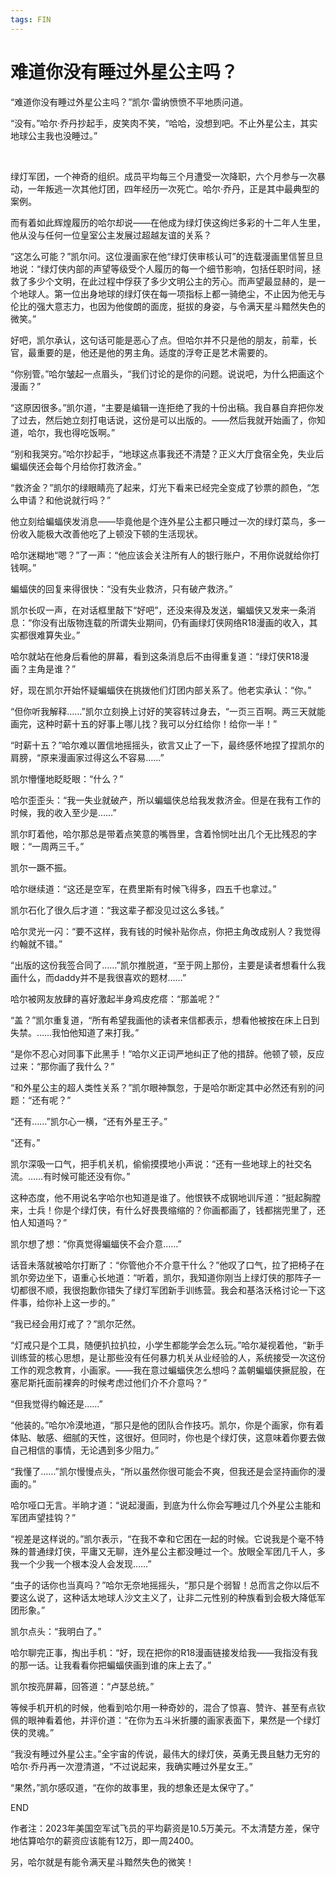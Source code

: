 ```yaml
---
tags: FIN
---
```


# 难道你没有睡过外星公主吗？

“难道你没有睡过外星公主吗？”凯尔·雷纳愤愤不平地质问道。

“没有。”哈尔·乔丹抄起手，皮笑肉不笑，“哈哈，没想到吧。不止外星公主，其实地球公主我也没睡过。”

<br>

绿灯军团，一个神奇的组织。成员平均每三个月遭受一次降职，六个月参与一次暴动，一年叛逃一次其他灯团，四年经历一次死亡。哈尔·乔丹，正是其中最典型的案例。

而有着如此辉煌履历的哈尔却说——在他成为绿灯侠这绚烂多彩的十二年人生里，他从没与任何一位皇室公主发展过超越友谊的关系？

“这怎么可能？”凯尔问。这位漫画家在他“绿灯侠审核认可”的连载漫画里信誓旦旦地说：“绿灯侠内部的声望等级受个人履历的每一个细节影响，包括任职时间，拯救了多少个文明，在此过程中俘获了多少文明公主的芳心。而声望最显赫的，是一个地球人。第一位出身地球的绿灯侠在每一项指标上都一骑绝尘，不止因为他无与伦比的强大意志力，也因为他俊朗的面庞，挺拔的身姿，与令满天星斗黯然失色的微笑。”

好吧，凯尔承认，这句话可能是恶心了点。但哈尔并不只是他的朋友，前辈，长官，最重要的是，他还是他的男主角。适度的浮夸正是艺术需要的。

“你别管。”哈尔皱起一点眉头，“我们讨论的是你的问题。说说吧，为什么把画这个漫画？”

“这原因很多。”凯尔道，“主要是编辑一连拒绝了我的十份出稿。我自暴自弃把你发了过去，然后她立刻打电话说，这份是可以出版的。——然后我就开始画了，你知道，哈尔，我也得吃饭啊。”

“别和我哭穷。”哈尔抄起手，“地球这点事我还不清楚？正义大厅食宿全免，失业后蝙蝠侠还会每个月给你打救济金。”

“救济金？”凯尔的绿眼睛亮了起来，灯光下看来已经完全变成了钞票的颜色，“怎么申请？和他说就行吗？”

他立刻给蝙蝠侠发消息——毕竟他是个连外星公主都只睡过一次的绿灯菜鸟，多一份收入能极大改善他吃了上顿没下顿的生活现状。

哈尔迷糊地“嗯？”了一声：“他应该会关注所有人的银行账户，不用你说就给你打钱啊。”

蝙蝠侠的回复来得很快：“没有失业救济，只有破产救济。”

凯尔长叹一声，在对话框里敲下“好吧”，还没来得及发送，蝙蝠侠又发来一条消息：“你没有出版物连载的所谓失业期间，仍有画绿灯侠网络R18漫画的收入，其实都很难算失业。”

哈尔就站在他身后看他的屏幕，看到这条消息后不由得重复道：“绿灯侠R18漫画？主角是谁？”

好，现在凯尔开始怀疑蝙蝠侠在挑拨他们灯团内部关系了。他老实承认：“你。”

“但你听我解释……”凯尔立刻换上讨好的笑容转过身去，“一页三百啊。两三天就能画完，这种时薪十五的好事上哪儿找？我可以分红给你！给你一半！”

“时薪十五？”哈尔难以置信地摇摇头，欲言又止了一下，最终感怀地捏了捏凯尔的肩膀，“原来漫画家过得这么不容易……”

凯尔懵懂地眨眨眼：“什么？”

哈尔歪歪头：“我一失业就破产，所以蝙蝠侠总给我发救济金。但是在我有工作的时候，我的收入至少是……”

凯尔盯着他，哈尔那总是带着点笑意的嘴唇里，含着怜悯吐出几个无比残忍的字眼：“一周两三千。”

凯尔一蹶不振。

哈尔继续道：“这还是空军，在费里斯有时候飞得多，四五千也拿过。”

凯尔石化了很久后才道：“我这辈子都没见过这么多钱。”

哈尔灵光一闪：“要不这样，我有钱的时候补贴你点，你把主角改成别人？我觉得约翰就不错。”

“出版的这份我签合同了……”凯尔推脱道，“至于网上那份，主要是读者想看什么我画什么，而daddy并不是我很喜欢的题材……”

哈尔被网友放肆的喜好激起半身鸡皮疙瘩：“那盖呢？”

“盖？”凯尔重复道，“所有希望我画他的读者来信都表示，想看他被按在床上日到失禁。……我怕他知道了来打我。”

“是你不忍心对同事下此黑手！”哈尔义正词严地纠正了他的措辞。他顿了顿，反应过来：“那你画了我什么？”

“和外星公主的超人类性关系？”凯尔眼神飘忽，于是哈尔断定其中必然还有别的问题：“还有呢？”

“还有……”凯尔心一横，“还有外星王子。”

“还有。”

凯尔深吸一口气，把手机关机，偷偷摸摸地小声说：“还有一些地球上的社交名流。……有时候可能还没有你。”

这种态度，他不用说名字哈尔也知道是谁了。他恨铁不成钢地训斥道：“挺起胸膛来，士兵！你是个绿灯侠，有什么好畏畏缩缩的？你画都画了，钱都揣兜里了，还怕人知道吗？”

凯尔想了想：“你真觉得蝙蝠侠不会介意……”

话音未落就被哈尔打断了：“你管他介不介意干什么？”他叹了口气，拉了把椅子在凯尔旁边坐下，语重心长地道：“听着，凯尔，我知道你刚当上绿灯侠的那阵子一切都很不顺，我很抱歉你错失了绿灯军团新手训练营。我会和基洛沃格讨论一下这件事，给你补上这一步的。”

“我已经会用灯戒了？”凯尔茫然。

“灯戒只是个工具，随便扒拉扒拉，小学生都能学会怎么玩。”哈尔凝视着他，“新手训练营的核心思想，是让那些没有任何暴力机关从业经验的人，系统接受一次这份工作的观念教育，小画家。——我在意过蝙蝠侠怎么想吗？盖朝蝙蝠侠撅屁股，在塞尼斯托面前裸奔的时候考虑过他们介不介意吗？”

“但我觉得约翰还是……”

“他装的。”哈尔冷漠地道，“那只是他的团队合作技巧。凯尔，你是个画家，你有着体贴、敏感、细腻的天性，这很好。但同时，你也是个绿灯侠，这意味着你要去做自己相信的事情，无论遇到多少阻力。”

“我懂了……”凯尔慢慢点头，“所以虽然你很可能会不爽，但我还是会坚持画你的漫画的。”

哈尔哑口无言。半晌才道：“说起漫画，到底为什么你会写睡过几个外星公主能和军团声望挂钩？”

“视差是这样说的。”凯尔表示，“在我不幸和它困在一起的时候。它说我是个毫不特殊的普通绿灯侠，平庸又无聊，连外星公主都没睡过一个。放眼全军团几千人，多我一个少我一个根本没人会发现……”

“虫子的话你也当真吗？”哈尔无奈地摇摇头，“那只是个弱智！总而言之你以后不要这么说了，这种话太地球人沙文主义了，让非二元性别的种族看到会极大降低军团形象。”

凯尔点头：“我明白了。”

哈尔聊完正事，掏出手机：“好，现在把你的R18漫画链接发给我——我指没有我的那一话。让我看看你把蝙蝠侠画到谁的床上去了。”

凯尔按亮屏幕，回答道：“卢瑟总统。”

等候手机开机的时候，他看到哈尔用一种奇妙的，混合了惊喜、赞许、甚至有点钦佩的眼神看着他，并评价道：“在你为五斗米折腰的画家表面下，果然是一个绿灯侠的灵魂。”

“我没有睡过外星公主。”全宇宙的传说，最伟大的绿灯侠，英勇无畏且魅力无穷的哈尔·乔丹再一次澄清道，“不过说起来，我确实睡过外星女王。”

“果然，”凯尔感叹道，“在你的故事里，我的想象还是太保守了。”

END

作者注：2023年美国空军试飞员的平均薪资是10.5万美元。不太清楚方差，保守地估算哈尔的薪资应该能有12万，即一周2400。

另，哈尔就是有能令满天星斗黯然失色的微笑！

